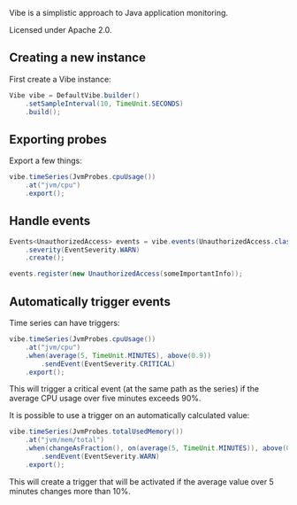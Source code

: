 Vibe is a simplistic approach to Java application monitoring. 

Licensed under Apache 2.0.

## Creating a new instance

First create a Vibe instance:

```java
Vibe vibe = DefaultVibe.builder()
	.setSampleInterval(10, TimeUnit.SECONDS)
	.build();
```

## Exporting probes

Export a few things:

```java
vibe.timeSeries(JvmProbes.cpuUsage())
	.at("jvm/cpu")
	.export();
```

## Handle events

```java
Events<UnauthorizedAccess> events = vibe.events(UnauthorizedAccess.class)
	.severity(EventSeverity.WARN)
	.create();

events.register(new UnauthorizedAccess(someImportantInfo));
```

## Automatically trigger events

Time series can have triggers:


```java
vibe.timeSeries(JvmProbes.cpuUsage())
	.at("jvm/cpu")
	.when(average(5, TimeUnit.MINUTES), above(0.9))
		.sendEvent(EventSeverity.CRITICAL)
	.export();
```

This will trigger a critical event (at the same path as the series) if the average CPU usage over five minutes exceeds 90%.

It is possible to use a trigger on an automatically calculated value:

```java
vibe.timeSeries(JvmProbes.totalUsedMemory())
	.at("jvm/mem/total")
	.when(changeAsFraction(), on(average(5, TimeUnit.MINUTES)), above(0.1))
		.sendEvent(EventSeverity.WARN)
	.export();
```

This will create a trigger that will be activated if the average value over 5 minutes changes more than 10%.
